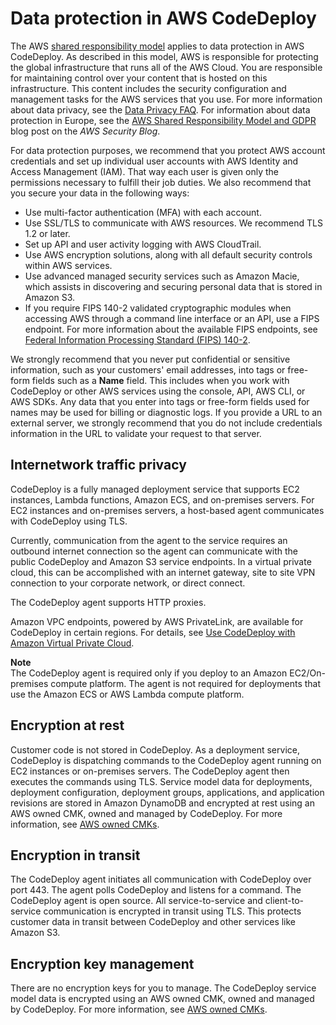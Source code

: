 # Data protection in AWS CodeDeploy<a name="data-protection"></a>

The AWS [shared responsibility model](http://aws.amazon.com/compliance/shared-responsibility-model/) applies to data protection in AWS CodeDeploy\. As described in this model, AWS is responsible for protecting the global infrastructure that runs all of the AWS Cloud\. You are responsible for maintaining control over your content that is hosted on this infrastructure\. This content includes the security configuration and management tasks for the AWS services that you use\. For more information about data privacy, see the [Data Privacy FAQ](http://aws.amazon.com/compliance/data-privacy-faq)\. For information about data protection in Europe, see the [AWS Shared Responsibility Model and GDPR](http://aws.amazon.com/blogs/security/the-aws-shared-responsibility-model-and-gdpr/) blog post on the *AWS Security Blog*\.

For data protection purposes, we recommend that you protect AWS account credentials and set up individual user accounts with AWS Identity and Access Management \(IAM\)\. That way each user is given only the permissions necessary to fulfill their job duties\. We also recommend that you secure your data in the following ways:
+ Use multi\-factor authentication \(MFA\) with each account\.
+ Use SSL/TLS to communicate with AWS resources\. We recommend TLS 1\.2 or later\.
+ Set up API and user activity logging with AWS CloudTrail\.
+ Use AWS encryption solutions, along with all default security controls within AWS services\.
+ Use advanced managed security services such as Amazon Macie, which assists in discovering and securing personal data that is stored in Amazon S3\.
+ If you require FIPS 140\-2 validated cryptographic modules when accessing AWS through a command line interface or an API, use a FIPS endpoint\. For more information about the available FIPS endpoints, see [Federal Information Processing Standard \(FIPS\) 140\-2](http://aws.amazon.com/compliance/fips/)\.

We strongly recommend that you never put confidential or sensitive information, such as your customers' email addresses, into tags or free\-form fields such as a **Name** field\. This includes when you work with CodeDeploy or other AWS services using the console, API, AWS CLI, or AWS SDKs\. Any data that you enter into tags or free\-form fields used for names may be used for billing or diagnostic logs\. If you provide a URL to an external server, we strongly recommend that you do not include credentials information in the URL to validate your request to that server\.

## Internetwork traffic privacy<a name="inter-network-traffic-privacy"></a>

CodeDeploy is a fully managed deployment service that supports EC2 instances, Lambda functions, Amazon ECS, and on\-premises servers\. For EC2 instances and on\-premises servers, a host\-based agent communicates with CodeDeploy using TLS\.

Currently, communication from the agent to the service requires an outbound internet connection so the agent can communicate with the public CodeDeploy and Amazon S3 service endpoints\. In a virtual private cloud, this can be accomplished with an internet gateway, site to site VPN connection to your corporate network, or direct connect\.

The CodeDeploy agent supports HTTP proxies\.

Amazon VPC endpoints, powered by AWS PrivateLink, are available for CodeDeploy in certain regions\. For details, see [Use CodeDeploy with Amazon Virtual Private Cloud](vpc-endpoints.md)\.

**Note**  
The CodeDeploy agent is required only if you deploy to an Amazon EC2/On\-premises compute platform\. The agent is not required for deployments that use the Amazon ECS or AWS Lambda compute platform\.

## Encryption at rest<a name="encryption-at-rest"></a>

Customer code is not stored in CodeDeploy\. As a deployment service, CodeDeploy is dispatching commands to the CodeDeploy agent running on EC2 instances or on\-premises servers\. The CodeDeploy agent then executes the commands using TLS\. Service model data for deployments, deployment configuration, deployment groups, applications, and application revisions are stored in Amazon DynamoDB and encrypted at rest using an AWS owned CMK, owned and managed by CodeDeploy\. For more information, see [AWS owned CMKs](https://docs.aws.amazon.com/kms/latest/developerguide/concepts.html#aws-owned-cmk)\.

## Encryption in transit<a name="encryption-in-transit"></a>

The CodeDeploy agent initiates all communication with CodeDeploy over port 443\. The agent polls CodeDeploy and listens for a command\. The CodeDeploy agent is open source\. All service\-to\-service and client\-to\-service communication is encrypted in transit using TLS\. This protects customer data in transit between CodeDeploy and other services like Amazon S3\.

## Encryption key management<a name="key-management"></a>

There are no encryption keys for you to manage\. The CodeDeploy service model data is encrypted using an AWS owned CMK, owned and managed by CodeDeploy\. For more information, see [AWS owned CMKs](https://docs.aws.amazon.com/kms/latest/developerguide/concepts.html#aws-owned-cmk)\.